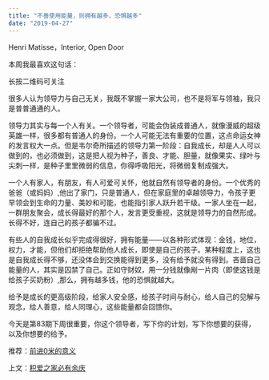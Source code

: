 ```yaml
---
title: "不善使用能量，则拥有越多，恐惧越多"
date: "2019-04-27"
---
```


Henri Matisse，Interior, Open Door

  

本周我最喜欢这句话：

长按二维码可关注

很多人认为领导力与自己无关，我既不掌握一家大公司，也不是将军与领袖，我只是普普通通的人。

领导力其实与每一个人有关。一个领导者，可能会伪装成普通人，就像漫威的超级英雄一样，很多都有普通人的身份。一个人可能无法有重要的位置，这点命运女神的发言权大一点。但是韦尔奇所描述的领导力第一阶段：自我成长，却是人人可以做到的，也必须做到，这是把人视为种子，善良、才能、胆量，就像果实、绿叶与尖刺一样，是种子里里微弱的信息，你得呼吸阳光，将微弱复制成强大。

一个人有家人，有朋友，有人可爱可关怀，他就自然有领导者的身份。一个优秀的爸爸（或妈妈）,他出了家门，只是普通人，但在家庭里的卓越领导力，令孩子更早领会到生命的力量、美妙和可能，也能指引家人跃升若干级。一家人坐在一起，一群朋友聚会，成长得最好的那个人，发言更受重视，这就是领导力的自然形成。长得不好，连自己的孩子都骗不过。

有些人的自我成长似乎完成得很好，拥有能量——以各种形式体现：金钱，地位，权力，才能，但他们却拒绝帮助他人成长，即使是自己的孩子。某种程度上，这也是自我成长得不够，还没体会到交换能得到更多，没有给予就没有得到。吝啬自己能量的人，其实是囚禁了自己。正如守财奴，用一分钱就像剐一片肉（即使这钱是给孩子买奶粉）,那么，拥有越多钱，他的恐惧就越大。

给予是成长的更高级阶段，给家人安全感，给孩子时间与耐心，给人自己的见解与观念，给人善意，给人同理心，这些能量都会回馈你。

今天是第83期下周很重要，你这个领导者，写下你的计划，写下你想要的获得，以及你想要的给予。

  

推荐：[前进0米的意义](http://mp.weixin.qq.com/s?__biz=MjM5NDU0Mjk2MQ==&mid=2651633254&idx=1&sn=10b59262eebab92742f4246ad4ddd13e&chksm=bd7e32788a09bb6e470aeb9046abaeadf6fd43b38f578a0a56c696f279edc5f468f445ebc3fd&scene=21#wechat_redirect)  

上文：[积爱之家必有余庆](http://mp.weixin.qq.com/s?__biz=MjM5NDU0Mjk2MQ==&mid=2651633324&idx=1&sn=4da7e063f51e16811453cc2d84c4f79f&chksm=bd7e32b28a09bba4267edf8efb177ecdc6c000eb0d8c366cdf8833ca9f71e113b5ecd85e726f&scene=21#wechat_redirect)

